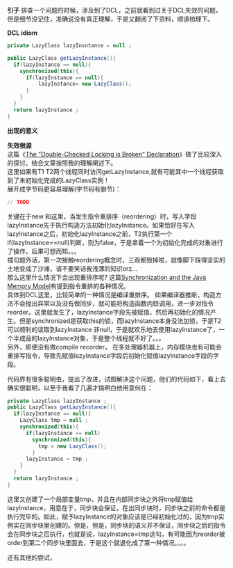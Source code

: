 **引子** 排查一个问题的时候，涉及到了DCL，之前就看到过关于DCL失效的问题，但是细节没记住，准确说没有真正理解，于是又翻阅了下资料，顺道梳理下。  

**DCL idiom**  
```java 
private LazyClass lazyInsntance = null ;

public LazyClass getLazyInstance(){
  if(lazyInstance == null){
    synchronized(this){
      if(lazyInstance == null){
          lazyInstance= new LazyClass();
      }
    }
  }
  return lazyInstance ;
}
```  

**出现的意义**  

**失效根源**  
这篇《[The "Double-Checked Locking is Broken" Declaration](http://www.cs.umd.edu/~pugh/java/memoryModel/DoubleCheckedLocking.html)》做了比较深入的探讨。结合文章按照我的理解阐述下。   
这里如果有T1 T2两个线程同时访问getLazyInstance,就有可能其中一个线程获取到了未初始化完成的LazyClass实例！  
展开成字节码更容易理解(字节码有删节)：  
```java
// TODO
```
关键在于new 和<init>这里，当发生指令重排序（reordering）时，写入字段lazyInstance先于执行构造方法初始化lazyInstance。如果恰好在写入lazyInstance之后，初始化lazyInstance之前，T2执行第一个if(lazyInstance==null)判断，则为false，于是拿着一个为初始化完成的对象进行了操作，后果可想而知。。。  
插句题外话，第一次接触reordering概念时，三观都毁掉啦，就像脚下踩得坚实的土地变成了沙滩，请不要笑话我浅薄的知识orz...  
那么这里什么情况下会出现重排序呢? 这篇[Synchronization and the Java Memory Model](http://gee.cs.oswego.edu/dl/cpj/jmm.html)有提到指令重排的各种情况。  
具体到DCL这里，比较简单的一种情况是编译重排序。 如果编译器推断，构造方法不会抛出异常以及没有做同步，就可能将构造函数内联调用，进一步对指令reorder。这里就发生了，lazyInstance字段先被赋值，然后再初始化的情况产生。但是synchronized是获取this的锁，而lazyInstance本身没法加锁，于是T2可以顺利的读取到lazyInstance 非null，于是就欢乐地去使用lazyInstance了，一个半成品的lazyInstance对象，于是整个线程就不好了。。。  
另外，即便没有做compile recorder， 在多处理器机器上，内存模块也有可能会重排写指令，导致先赋值lazyInstance字段后初始化赋值lazyInstance字段的字段。  

代码界有很多聪明虫，提出了改进，试图解决这个问题，他们的代码如下，看上去确实很聪明，以至于我看了几遍才搞明白他用意何在：  
```java 
private LazyClass lazyInstance ; 
public LazyClass getLazyInstance(){
  if(lazyInstance == null){
    LazyClass tmp = null ; 
    synchronized(this){
      if(lazyInstance == null)
        synchronized(this){
          tmp = new LazyClass();
        }
      lazyInstance = tmp ;
    }
  }
  return lazyInstance ;
}
```  
这里又创建了一个局部变量tmp，并且在内部同步块之外将tmp赋值给lazyInstance，用意在于，同步块会保证，在出同步块时，同步块之前的命令都是执行完毕的。如此，赋予lazyInstance的对象应该是已经初始化过的，因为tmp实例实在同步块里创建的。但是，但是，同步块的语义并不保证，同步块之后的指令会在同步块之后执行，也就是说，lazyInstance=tmp这句，有可能因为reorder被order到第二个同步块里面去，于是这个就退化成了第一种情况。。。。  

还有其他的尝试，


